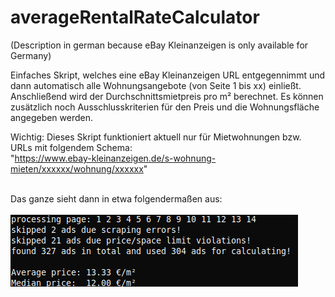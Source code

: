 # averageRentalRateCalculator
(Description in german because eBay Kleinanzeigen is only available for Germany)

Einfaches Skript, welches eine eBay Kleinanzeigen URL entgegennimmt und dann automatisch alle Wohnungsangebote (von Seite 1 bis xx) einließt. Anschließend wird der Durchschnittsmietpreis pro m² berechnet. Es können zusätzlich noch Ausschlusskriterien für den Preis und die Wohnungsfläche angegeben werden.

Wichtig: Dieses Skript funktioniert aktuell nur für Mietwohnungen bzw. URLs mit folgendem Schema:<br>
"https://www.ebay-kleinanzeigen.de/s-wohnung-mieten/xxxxxx/wohnung/xxxxxx"
<br><br>

Das ganze sieht dann in etwa folgendermaßen aus:<br><br>
![alt text](img_terminal.png "img1")



